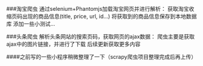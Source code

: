###淘宝爬虫
通过selenium+Phantomjs加载淘宝网页并进行解析：
获取淘宝收缩页码出现的商品信息(title, price, url, id...)
将获取到的商品信息保存到本地数据库
添加一些小测试...

###头条爬虫
解析头条网站的搜索页码，获取网页的ajax数据：
爬虫主要是获取ajax中的图片链接，并进行了下载
后续更新获取更多内容

####之前写的一些小程序稍微整理了一下（scrapy爬虫项目整理完成后再上传）